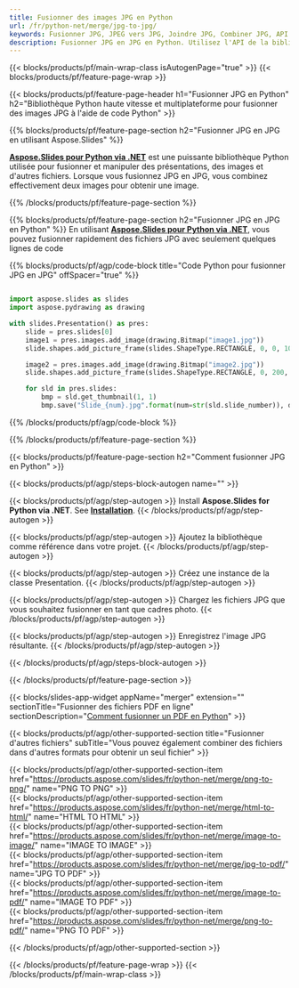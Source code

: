 ```yaml
---
title: Fusionner des images JPG en Python
url: /fr/python-net/merge/jpg-to-jpg/
keywords: Fusionner JPG, JPEG vers JPG, Joindre JPG, Combiner JPG, API Python, Bibliothèque Python
description: Fusionner JPG en JPG en Python. Utilisez l'API de la bibliothèque Python pour combiner des fichiers JPG
---
```


{{< blocks/products/pf/main-wrap-class isAutogenPage="true" >}}
{{< blocks/products/pf/feature-page-wrap >}}

{{< blocks/products/pf/feature-page-header h1="Fusionner JPG en Python" h2="Bibliothèque Python haute vitesse et multiplateforme pour fusionner des images JPG à l'aide de code Python" >}}

{{% blocks/products/pf/feature-page-section h2="Fusionner JPG en JPG en utilisant Aspose.Slides" %}}

[**Aspose.Slides pour Python via .NET**](https://products.aspose.com/slides/fr/python-net/) est une puissante bibliothèque Python utilisée pour fusionner et manipuler des présentations, des images et d'autres fichiers. Lorsque vous fusionnez JPG en JPG, vous combinez effectivement deux images pour obtenir une image.

{{% /blocks/products/pf/feature-page-section %}}




{{% blocks/products/pf/feature-page-section  h2="Fusionner JPG en JPG en Python" %}}
En utilisant [**Aspose.Slides pour Python via .NET**](https://products.aspose.com/slides/fr/python-net/), vous pouvez fusionner rapidement des fichiers JPG avec seulement quelques lignes de code

{{% blocks/products/pf/agp/code-block title="Code Python pour fusionner JPG en JPG" offSpacer="true" %}}
```python

import aspose.slides as slides
import aspose.pydrawing as drawing

with slides.Presentation() as pres:
    slide = pres.slides[0]
    image1 = pres.images.add_image(drawing.Bitmap("image1.jpg"))
	slide.shapes.add_picture_frame(slides.ShapeType.RECTANGLE, 0, 0, 100, 100, image1)

    image2 = pres.images.add_image(drawing.Bitmap("image2.jpg"))
	slide.shapes.add_picture_frame(slides.ShapeType.RECTANGLE, 0, 200, 100, 100, image2)

    for sld in pres.slides:
        bmp = sld.get_thumbnail(1, 1)
        bmp.save("Slide_{num}.jpg".format(num=str(sld.slide_number)), drawing.imaging.ImageFormat.jpeg)
```
{{% /blocks/products/pf/agp/code-block %}}

{{% /blocks/products/pf/feature-page-section %}}




{{< blocks/products/pf/feature-page-section  h2="Comment fusionner JPG en Python" >}}


{{< blocks/products/pf/agp/steps-block-autogen name="" >}}


{{< blocks/products/pf/agp/step-autogen >}}
Install **Aspose.Slides for Python via .NET**. See [**Installation**](https://docs.aspose.com/slides/python-net/installation/).
{{< /blocks/products/pf/agp/step-autogen >}}

{{< blocks/products/pf/agp/step-autogen >}}
Ajoutez la bibliothèque comme référence dans votre projet.
{{< /blocks/products/pf/agp/step-autogen >}}

{{< blocks/products/pf/agp/step-autogen >}}
Créez une instance de la classe Presentation.
{{< /blocks/products/pf/agp/step-autogen >}}

{{< blocks/products/pf/agp/step-autogen >}}
Chargez les fichiers JPG que vous souhaitez fusionner en tant que cadres photo.
{{< /blocks/products/pf/agp/step-autogen >}}

{{< blocks/products/pf/agp/step-autogen >}}
Enregistrez l'image JPG résultante.
{{< /blocks/products/pf/agp/step-autogen >}}


{{< /blocks/products/pf/agp/steps-block-autogen >}}


{{< /blocks/products/pf/feature-page-section >}}




{{< blocks/slides-app-widget  appName="merger" extension="" sectionTitle="Fusionner des fichiers PDF en ligne" sectionDescription="[Comment fusionner un PDF en Python](https://products.aspose.com/slides/fr/python-net/merge/pdf/)" >}}

{{< blocks/products/pf/agp/other-supported-section title="Fusionner d'autres fichiers" subTitle="Vous pouvez également combiner des fichiers dans d'autres formats pour obtenir un seul fichier" >}}
  
{{< blocks/products/pf/agp/other-supported-section-item href="https://products.aspose.com/slides/fr/python-net/merge/png-to-png/" name="PNG TO PNG" >}}  
{{< blocks/products/pf/agp/other-supported-section-item href="https://products.aspose.com/slides/fr/python-net/merge/html-to-html/" name="HTML TO HTML" >}}  
{{< blocks/products/pf/agp/other-supported-section-item href="https://products.aspose.com/slides/fr/python-net/merge/image-to-image/" name="IMAGE TO IMAGE" >}}  
{{< blocks/products/pf/agp/other-supported-section-item href="https://products.aspose.com/slides/fr/python-net/merge/jpg-to-pdf/" name="JPG TO PDF" >}}  
{{< blocks/products/pf/agp/other-supported-section-item href="https://products.aspose.com/slides/fr/python-net/merge/image-to-pdf/" name="IMAGE TO PDF" >}}  
{{< blocks/products/pf/agp/other-supported-section-item href="https://products.aspose.com/slides/fr/python-net/merge/png-to-pdf/" name="PNG TO PDF" >}}  
  


{{< /blocks/products/pf/agp/other-supported-section >}}

{{< /blocks/products/pf/feature-page-wrap >}}
{{< /blocks/products/pf/main-wrap-class >}}